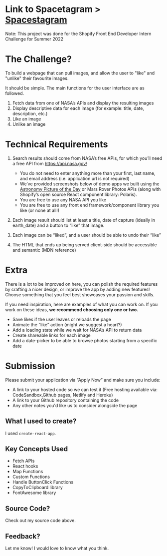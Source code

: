 # Link to Spacetagram > [Spacestagram](http://russelltheprogrammer.github.io/spacestagram/)

Note: This project was done for the Shopify Front End Developer Intern Challenge for Summer 2022

# The Challenge?

To build a webpage that can pull images, and allow the user to "like" and "unlike" their favourite images.

It should be simple. The main functions for the user interface are as followed.

1. Fetch data from one of NASA’s APIs and display the resulting images
2. Display descriptive data for each image (for example: title, date, description, etc.)
3. Like an image
4. Unlike an image


# Technical Requirements

1. Search results should come from NASA’s free APIs, for which you’ll need a free API from https://api.nasa.gov/
    - You do not need to enter anything more than your first, last name, and email address (i.e. application url is not required)
    - We’ve provided screenshots below of demo apps we built using the [Astronomy Picture of the Day](https://api.nasa.gov/#apod) or Mars Rover Photos APIs (along with Shopify’s open source React component library: Polaris).
    - You are free to use any NASA API you like
    - You are free to use any front end framework/component library you like (or none at all!)

2. Each image result should list at least a title, date of capture (ideally in earth_date) and a button to “like” that image.

3. Each image can be “liked”, and a user should be able to undo their “like”

4. The HTML that ends up being served client-side should be accessible and semantic (MDN reference)

# Extra

There is a lot to be improved on here, you can polish the required features by crafting a nicer design, or improve the app by adding new features! Choose something that you feel best showcases your passion and skills.

If you need inspiration, here are examples of what you can work on. If you work on these ideas,
<strong>we recommend choosing only one or two.</strong>

- Save likes if the user leaves or reloads the page
- Animate the “like” action (might we suggest a heart?)
- Add a loading state while we wait for NASA’s API to return data
- Create shareable links for each image
- Add a date-picker to be able to browse photos starting from a specific date

# Submission

Please submit your application via “Apply Now” and make sure you include:

- A link to your hosted code so we can test it (Free hosting available via: CodeSandbox,Github pages, Netlify and Heroku)
- A link to your Github repository containing the code
- Any other notes you'd like us to consider alongside the page

## What I used to create?

I used ```create-react-app```.

## Key Concepts Used

+ Fetch APIs
+ React hooks
+ Map Functions
+ Custom Functions
+ Handle ButtonClick Functions
+ CopyToClipboard library
+ FontAwesome library


## Source Code?

Check out my source code above.

## Feedback?

Let me know! I would love to know what you think.
